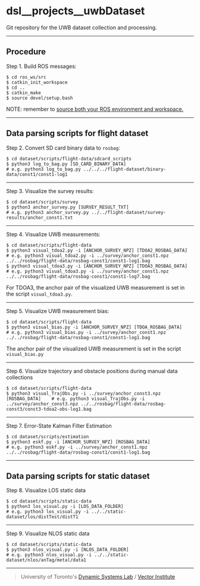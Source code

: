 # dsl__projects__uwbDataset
Git repository for the UWB dataset collection and processing.

---
## Procedure
Step 1. Build ROS messages:
```
$ cd ros_ws/src
$ catkin_init_workspace
$ cd ..
$ catkin_make
$ source devel/setup.bash
```

NOTE: remember to [source both your ROS environment and workspace.](http://wiki.ros.org/ROS/Tutorials/InstallingandConfiguringROSEnvironment#Managing_Your_Environment)

---
## Data parsing scripts for flight dataset
Step 2. Convert SD card binary data to `rosbag`:
```
$ cd dataset/scripts/flight-data/sdcard_scripts
$ python3 log_to_bag.py [SD_CARD_BINARY_DATA]                               # e.g. python3 log_to_bag.py ../../../flight-dataset/binary-data/const1/const1-log1
```

---
Step 3. Visualize the survey results:
```
$ cd dataset/scripts/survey
$ python3 anchor_survey.py [SURVEY_RESULT_TXT]                              # e.g. python3 anchor_survey.py ../../flight-dataset/survey-results/anchor_const1.txt
```

---
Step 4. Visualize UWB measurements:
```
$ cd dataset/scripts/flight-data
$ python3 visual_tdoa2.py -i [ANCHOR_SURVEY_NPZ] [TDOA2_ROSBAG_DATA]        # e.g. python3 visual_tdoa2.py -i ../survey/anchor_const1.npz ../../rosbag/flight-data/rosbag-const1/const1-log1.bag 
$ python3 visual_tdoa3.py -i [ANCHOR_SURVEY_NPZ] [TDOA3_ROSBAG_DATA]        # e.g. python3 visual_tdoa3.py -i ../survey/anchor_const1.npz ../../rosbag/flight-data/rosbag-const1/const1-log7.bag 
```
For TDOA3, the anchor pair of the visualized UWB measurement is set in the script `visual_tdoa3.py`.

---
Step 5. Visualize UWB measurement bias:
```
$ cd dataset/scripts/flight-data
$ python3 visual_bias.py -i [ANCHOR_SURVEY_NPZ] [TDOA_ROSBAG_DATA]          # e.g. python3 visual_bias.py -i ../survey/anchor_const1.npz ../../rosbag/flight-data/rosbag-const1/const1-log1.bag
```
The anchor pair of the visualized UWB measurement is set in the script `visual_bias.py`

---
Step 6. Visualize trajectory and obstacle positions during manual data collections
```
$ cd dataset/scripts/flight-data
$ python3 visual_TrajObs.py -i ../survey/anchor_const3.npz [ROSBAG_DATA]    # e.g. python3 visual_TrajObs.py -i ../survey/anchor_const3.npz ../../rosbag/flight-data/rosbag-const3/const3-tdoa2-obs-log1.bag 
```

---
Step 7. Error-State Kalman Filter Estimation
```
$ cd dataset/scripts/estimation
$ python3 eskf.py -i [ANCHOR_SURVEY_NPZ] [ROSBAG_DATA]                      # e.g. python3 eskf.py -i ../survey/anchor_const1.npz ../../rosbag/flight-data/rosbag-const1/const1-log1.bag
```

---
## Data parsing scripts for static dataset

Step 8. Visualize LOS static data
```
$ cd dataset/scripts/static-data
$ python3 los_visual.py -i [LOS_DATA_FOLDER]                                # e.g. python3 los_visual.py -i ../../static-dataset/los/distTest/distT1
```

---
Step 9. Visualize NLOS static data
```
$ cd dataset/scripts/static-data
$ python3 nlos_visual.py -i [NLOS_DATA_FOLDER]                              # e.g. python3 nlos_visual.py -i ../../static-dataset/nlos/anTag/metal/data1
```

-----
> University of Toronto's [Dynamic Systems Lab](https://github.com/utiasDSL) / [Vector Institute](https://github.com/VectorInstitute)
